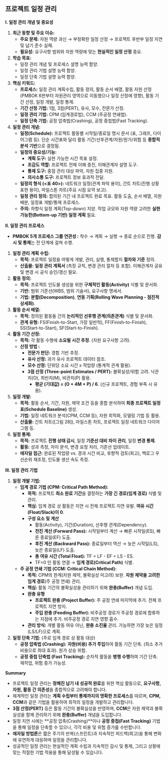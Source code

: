 ## 프로젝트 일정 관리

**I. 일정 관리 개념 및 중요성**

1. **최근 동향 및 주요 이슈:**
    - **주요 문제:** 자원 역량 과신 → 부정확한 일정 산정 → 프로젝트 후반부 일정 지연 및 납기 준수 실패.
    - **필요성:** 요구사항 범위와 자원 역량에 맞는 **현실적인 일정 산정** 중요.
2. **학습 목표:**
    - 일정 관리 개념 및 프로세스 설명 능력 함양.
    - 일정 관리 기법 설명 능력 함양.
    - 일정 단축 기법 설명 능력 함양.
3. **핵심 키워드:**
    - **프로세스:** 일정 관리 계획수립, 활동 정의, 활동 순서 배열, 활동 자원 산정(PMBOK 6판부터 자원관리 영역으로 이동했으나 일정 산정에 영향), 활동 기간 산정, 일정 개발, 일정 통제.
    - **기간 산정 기법:** 1점, 3점(PERT), 유사, 모수, 전문가 산정.
    - **일정 관리 기법:** CPM (임계경로법), CCM (주공정 연쇄법).
    - **일정 단축 기법:** 공정 압축법(Crashing), 공정 중첩법(Fast Tracking).
4. **일정 관리 개념:**
    - **일정(Schedule):** 프로젝트 활동별 시작일/종료일 명시 문서 (표, 그래프, 다이어그램 등). 단순 시간표와 달리 활동 기간/선후관계/자원/원가/위험 등 **종합적 분석 기반**으로 결정됨.
    - **일정의 중요성/기능:**
        - **계획 도구:** 실현 가능한 시간 목표 설정.
        - **조감도 역할:** 프로젝트 전체 이해 증진, 이해관계자 설명 도구.
        - **통제 도구:** 중점 관리 대상 파악, 자원 집중 지원.
        - **의사소통 도구:** 프로젝트 정보 효과적 전달.
    - **일정의 형식 (<표 40>):** 네트워크 일정(관계 파악 용이), 간트 차트(진행 상황 표현 용이), 마일스톤 차트(주요 시점 요약 보고).
    - **일정 관리 정의:** 합의된 기간 내 프로젝트 완료 목표. 활동 도출, 순서 배열, 자원 배분, 일정표 개발/통제 프로세스.
    - **주의:** 하향식 일정 계획(Top-down) 지양. 작업 규모와 자원 역량 고려한 **실현 가능한(Bottom-up 기반) 일정 계획** 필요.

**II. 일정 관리 프로세스**

- **PMBOK 5개 프로세스 그룹 연관성 :** 착수 → 계획 → 실행 → 종료 순으로 진행. **감시 및 통제**는 전 단계에 걸쳐 수행.
1. **일정 관리 계획 수립:**
    - **목적:** 프로젝트 일정을 어떻게 개발, 관리, 실행, 통제할지 **절차와 기준** 정의.
    - **산출물:** **일정 관리 계획서** (측정 규칙, 변경 관리 절차 등 포함). 이해관계자 공유 및 변경 시 공식 승인/갱신 필요.
2. **활동 정의:**
    - **목적:** 프로젝트 인도물 생성을 위한 **구체적인 활동(Activity)** 식별 및 문서화.
    - **기반:** 범위 기준선(WBS, 범위 기술서), 요구사항 명세서.
    - **기법:** **분할(Decomposition)**, **연동 기획(Rolling Wave Planning - 점진적 상세화)**.
3. **활동 순서 배열:**
    - **목적:** 정의된 활동들 간의 **논리적인 선후행 관계(의존관계)** 식별 및 문서화.
    - **관계 유형:** FS(Finish-to-Start, 가장 일반적), FF(Finish-to-Finish), SS(Start-to-Start), SF(Start-to-Finish).
4. **활동 기간 산정:**
    - **목적:** 각 활동 수행에 **소요될 시간 추정**. (자원 요구사항 고려).
    - **산정 방법 :**
        - **전문가 판단:** 경험 기반 추정.
        - **유사 산정:** 과거 유사 프로젝트 데이터 참조.
        - **모수 산정:** 단위당 소요 시간 x 작업량 (통계적 관계 활용).
        - **3점 산정 (Three-point Estimates / PERT):** 불확실성/위험 고려. 낙관치(O), 최빈치(M), 비관치(P) 활용.
            - **평균 (기대값) = (O + 4M + P) / 6**. (신규 프로젝트, 경험 부족 시 유용).
5. **일정 개발:**
    - **목적:** 활동 순서, 기간, 자원, 제약 조건 등을 종합 분석하여 **최종 프로젝트 일정표(Schedule Baseline)** 생성.
    - **기법:** 일정 네트워크 분석(CPM, CCM 등), 자원 최적화, 모델링 기법 등 활용.
    - **산출물:** 간트 차트([그림 28]), 마일스톤 차트, 프로젝트 일정 네트워크 다이어그램 등.
6. **일정 통제:**
    - **목적:** 프로젝트 **진행 상태 감시**, 일정 **기준선 대비 차이 관리**, 일정 **변경 통제**.
    - **활동:** 성과 측정, 차이 분석, 변경 요청 처리, 기준선 업데이트.
    - **애자일 접근:** 완료된 작업량 vs. 경과 시간 비교, 후향적 검토(회고), 백로그 우선순위 재조정, 인도물 생산 속도 측정.

**III. 일정 관리 기법**

1. **일정 개발 기법:**
    - **임계 경로 기법 (CPM: Critical Path Method):**
        - **목적:** 프로젝트 **최소 완료 기간**을 결정하는 **가장 긴 경로(임계 경로)** 식별 및 관리.
        - **핵심:** 임계 경로 상 활동은 지연 시 전체 프로젝트 지연 유발. **여유 시간(Float/Slack)이 0**.
        - **구성 요소 및 계산**
            - 활동(Activity), 기간(Duration), 선후행 관계(Dependency).
            - **전진 계산 (Forward Pass):** 시작일부터 계산 → 빠른 시작일(ES), 빠른 종료일(EF) 도출.
            - **후진 계산 (Backward Pass):** 종료일부터 역산 → 늦은 시작일(LS), 늦은 종료일(LF) 도출.
            - **총 여유 시간 (Total Float):** TF = LF - EF = LS - ES.
            - TF=0 인 활동 연결 → **임계 경로(Critical Path)** 식별.
    - **주 공정 연쇄 기법 (CCM: Critical Chain Method):**
        - **목적:** CPM의 한계(자원 제약, 불확실성 미고려) 보완. **자원 제약을 고려한 임계 경로**(주 공정 연쇄) 관리.
        - **핵심:** 활동 기간의 불확실성을 관리하기 위해 **완충(Buffer)** 개념 도입.
        - **완충 유형**
            - **프로젝트 완충 (Project Buffer):** 주 공정 연쇄 마지막에 추가. 전체 프로젝트 지연 방지.
            - **주입 완충 (Feeding Buffer):** 비주공정 경로가 주공정 경로에 합류하는 지점에 추가. 비주공정 경로 지연 영향 흡수.
        - **관리 방식:** 개별 활동 여유 아닌, **완충 소진율** 관리. 가능하면 가장 늦은 일정(LS/LF)으로 계획.
2. **일정 단축 기법:** (주로 임계 경로 상 활동 대상)
    - **공정 압축법 (Crashing):** **자원(비용) 추가 투입**하여 활동 기간 단축. (최소 추가 비용으로 최대 효과). 원가 상승 위험.
    - **공정 중첩 단축법 (Fast Tracking):** 순차적 활동을 **병행 수행**하여 기간 단축. 재작업, 위험 증가 가능성.

**Summary**

- 프로젝트 일정 관리는 **정해진 납기 내 성공적 완료**를 위한 핵심 활동으로, **요구사항, 자원, 활동 간 의존성**을 종합적으로 고려해야 합니다.
- 체계적인 일정 관리는 **계획 수립부터 통제까지의 명확한 프로세스**를 따르며, **CPM, CCM**과 같은 기법을 활용하여 최적의 일정을 개발하고 관리합니다.
- **3점 산정(PERT)** 등은 활동 기간의 불확실성을 반영하며, **CCM**은 자원 제약과 불확실성을 함께 관리하기 위해 **완충(Buffer)** 개념을 도입합니다.
- 일정 지연 시에는 **공정 압축(Crashing)**이나 **공정 중첩(Fast Tracking)** 기법을 통해 일정을 단축할 수 있으나, 각각 비용 및 위험 증가를 수반합니다.
- **애자일 방법론**은 짧은 주기의 반복(스프린트)과 지속적인 피드백(회고)을 통해 변화에 유연하게 대응하며 일정을 관리합니다.
- 성공적인 일정 관리는 현실적인 계획 수립과 지속적인 감시 및 통제, 그리고 상황에 맞는 적절한 기법 적용을 통해 달성될 수 있습니다.